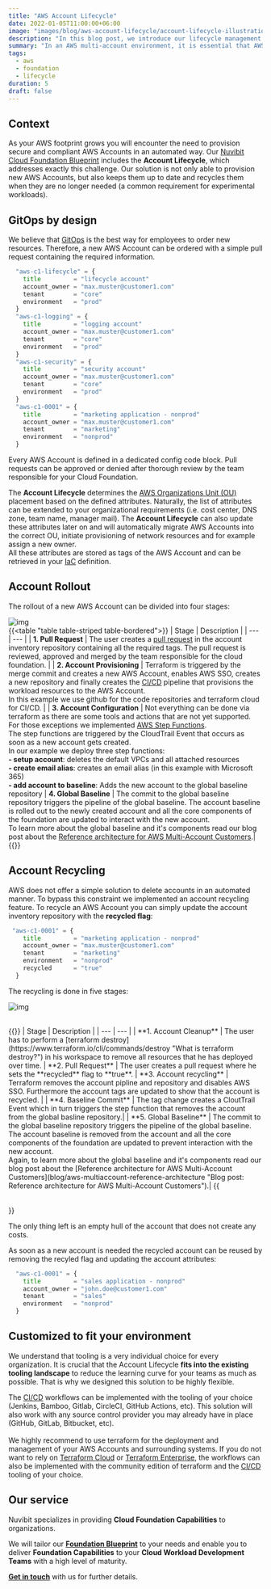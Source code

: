 ```yaml
---
title: "AWS Account Lifecycle"
date: 2022-01-05T11:00:00+06:00
image: "images/blog/aws-account-lifecycle/account-lifecycle-illustration.png"
description: "In this blog post, we introduce our lifecycle management solution for AWS Accounts."
summary: "In an AWS multi-account environment, it is essential that AWS Accounts can be created, managed, and recycled in an automated manner. In this blog post, we introduce our lifecycle management solution for AWS Accounts."
tags:
  - aws
  - foundation
  - lifecycle
duration: 5
draft: false
---
```

## Context
As your AWS footprint grows you will encounter the need to provision secure and compliant AWS Accounts in an automated way.
Our [Nuvibit Cloud Foundation Blueprint](solutions/foundation-blueprint "Foundation Blueprint product page") includes the **Account Lifecycle**, which addresses exactly this challenge. Our solution is not only able to provision new AWS Accounts, but also keeps them up to date and recycles them when they are no longer needed (a common requirement for experimental workloads).

## GitOps by design
We believe that [GitOps](faq/#gitops 'What is GitOps?') is the best way for employees to order new resources. Therefore, a new AWS Account can be ordered with a simple pull request containing the required information.

```terraform {linenos=table,hl_lines=[],linenostart=50, noClasses=false}
  "aws-c1-lifecycle" = {
    title         = "lifecycle account"
    account_owner = "max.muster@customer1.com"
    tenant        = "core"
    environment   = "prod"
  }
  "aws-c1-logging" = {
    title         = "logging account"
    account_owner = "max.muster@customer1.com"
    tenant        = "core"
    environment   = "prod"
  }
  "aws-c1-security" = {
    title         = "security account"
    account_owner = "max.muster@customer1.com"
    tenant        = "core"
    environment   = "prod"
  }
  "aws-c1-0001" = {
    title         = "marketing application - nonprod"
    account_owner = "max.muster@customer1.com"
    tenant        = "marketing"
    environment   = "nonprod"
  }
```

Every AWS Account is defined in a dedicated config code block.
Pull requests can be approved or denied after thorough review by the team responsible for your Cloud Foundation.

The **Account Lifecycle** determines the [AWS Organizations Unit (OU)](https://docs.aws.amazon.com/organizations/latest/userguide/orgs_manage_ous.html) placement based on the defined attributes.
Naturally, the list of attributes can be extended to your organizational requirements (i.e. cost center, DNS zone, team name, manager mail).
The **Account Lifecycle** can also update these attributes later on and will automatically migrate AWS Accounts into the correct OU, initiate provisioning of network resources and for example assign a new owner.<br/>
All these attributes are stored as tags of the AWS Account and can be retrieved in your [IaC](faq/#iac 'What is Infrastructure as Code?') definition.

## Account Rollout
The rollout of a new AWS Account can be divided into four stages:

![img](images/blog/aws-account-lifecycle/rollout-diag-highres.png)
<br/>
{{<table "table table-striped table-bordered">}}
| Stage | Description |
| ---   | ---  |
| <span class="inline-color-009900">**1. Pull Request**</span> | The user creates a [pull request](https://docs.github.com/en/pull-requests/collaborating-with-pull-requests/proposing-changes-to-your-work-with-pull-requests/about-pull-requests) in the account inventory repository containing all the required tags. The pull request is reviewed, approved and merged by the team responsible for the cloud foundation. |
| <span class="inline-color-0008FF">**2. Account Provisioning**</span> | Terraform is triggered by the merge commit and creates a new AWS Account, enables AWS SSO, creates a new repository and finally creates the [CI/CD](faq/#cicd 'What is CI/CD?') pipeline that provisions the workload resources to the AWS Account. <br/> In this example we use github for the code repositories and terraform cloud for CI/CD. |
| <span class="inline-color-009999">**3. Account Configuration**</span> | Not everything can be done via terraform as there are some tools and actions that are not yet supported. For those exceptions we implemented [AWS Step Functions](https://aws.amazon.com/step-functions/?step-functions.sort-by=item.additionalFields.postDateTime&step-functions.sort-order=desc). <br/>The step functions are triggered by the CloudTrail Event that occurs as soon as a new account gets created. <br/>In our example we deploy three step functions: <br/>**- setup account**: deletes the default VPCs and all attached resources<br/>**- create email alias**: creates an email alias (in this example with Microsoft 365)<br/>**- add account to baseline**: Adds the new account to the global baseline repository
| <span class="inline-color-FF00FF">**4. Global Baseline**</span> | The commit to the global baseline repository triggers the pipeline of the global baseline. The account baseline is rolled out to the newly created account and all the core components of the foundation are updated to interact with the new account.<br/>To learn more about the global baseline and it's components read our blog post about the [Reference architecture for AWS Multi-Account Customers](blog/aws-multiaccount-reference-architecture).|
{{</table>}}
<br/>

## Account Recycling
AWS does not offer a simple solution to delete accounts in an automated manner. To bypass this constraint we implemented an account recycling feature.
To recycle an AWS Account you can simply update the account inventory repository with the **recycled flag**:

```terraform {linenos=table,hl_lines=[6],linenostart=50, noClasses=false}
 "aws-c1-0001" = {
    title         = "marketing application - nonprod"
    account_owner = "max.muster@customer1.com"
    tenant        = "marketing"
    environment   = "nonprod"
    recycled      = "true"
  }
```

The recycling is done in five stages:

![img](images/blog/aws-account-lifecycle/recycling-diag-highres.png)

<br/>
{{<table "table table-striped table-bordered">}}
| Stage | Description |
| ---   | ---  |
| <span class="inline-color-CC6600">**1. Account Cleanup**</span> | The user has to perform a [terraform destroy](https://www.terraform.io/cli/commands/destroy "What is terraform destroy?") in his workspace to remove all resources that he has deployed over time.
| <span class="inline-color-009900">**2. Pull Request**</span> | The user creates a pull request where he sets the **recycled** flag to **true**.
| <span class="inline-color-0008FF">**3. Account recycling**</span> | Terraform removes the account pipline and repository and disables AWS SSO. Furthermore the account tags are updated to show that the account is recycled. |
| <span class="inline-color-009999">**4. Baseline Commit**</span> | The tag change creates a CloutTrail Event which in turn triggers the step function that removes the account from the global basline repository.|
| <span class="inline-color-FF00FF">**5. Global Baseline**</span> | The commit to the global baseline repository triggers the pipeline of the global baseline. The account baseline is removed from the account and all the core components of the foundation are updated to prevent interaction with the new account.<br/>Again, to learn more about the global baseline and it's components read our blog post about the [Reference architecture for AWS Multi-Account Customers](blog/aws-multiaccount-reference-architecture "Blog post: Reference architecture for AWS Multi-Account Customers").|
{{</table>}}
<br/>

The only thing left is an empty hull of the account that does not create any costs.<br/>

As soon as a new account is needed the recycled account can be reused by removing the recyled flag and updating the account attributes:

```terraform {linenos=table,hl_lines=[],linenostart=50, noClasses=false}
  "aws-c1-0001" = {
    title         = "sales application - nonprod"
    account_owner = "john.doe@customer1.com"
    tenant        = "sales"
    environment   = "nonprod"
  }
```

## Customized to fit your environment
We understand that tooling is a very individual choice for every organization. It is crucial that the Account Lifecycle **fits into the existing tooling landscape** to reduce the learning curve for your teams as much as possible.
That is why we designed this solution to be highly flexible.<br/>

The [CI/CD](faq/#cicd 'What is CI/CD?') workflows can be implemented with the tooling of your choice (Jenkins, Bamboo, Gitlab, CircleCI, GitHub Actions, etc). 
This solution will also work with any source control provider you may already have in place (GitHub, GitLab, Bitbucket, etc).<br/><br/>
We highly recommend to use terraform for the deployment and management of your AWS Accounts and surrounding systems.
If you do not want to rely on [Terraform Cloud](https://www.terraform.io/cloud) or [Terraform Enterprise](https://www.terraform.io/enterprise), the workflows can also be implemented with the community edition of terraform and the [CI/CD](faq/#cicd 'What is CI/CD?') tooling of your choice.

## Our service
Nuvibit specializes in providing **Cloud Foundation Capabilities** to organizations.

We will tailor our **[Foundation Blueprint](solutions/foundation-blueprint "Foundation Blueprint product page")** to your needs and enable you to deliver **Foundation Capabilities** to your **Cloud Workload Development Teams** with a high level of maturity.

**[Get in touch](/contact/ 'Contact us for more information!')** with us for further details.
